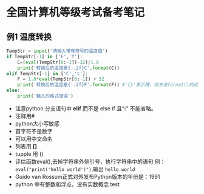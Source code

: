 # 全国计算机等级考试备考笔记

## 例1 温度转换
```python
TempStr = input('请输入带有符号的温度值')
if TempStr[-1] in ['F','f']:
    C=(eval(TempStr[0:-1])-32)/1.8
    print('转换后的温度是{:.2f}C'.format(C))
elif TempStr[-1] in ['C','c']:
    F = 1.8*eval(TempStr[0:-1]) + 32
    print('转换后的温度是{:.2f}F'.format(F)) #'{}'表示槽，将方法format()的结果放到槽中
else:
    print('输入的格式错误')
```
+ 注意python 分支语句中 **elif** 而不是 else if 且“**:**” 不能省略。
+ 注释用#
+ python大小写敏感
+ 首字符不是数字
+ 可以用中文命名
+ 列表用 **[]**
+ tupple 用 ()
+ 评估函数eval(),去掉字符串外侧引号，执行字符串中的语句 例：`eval("print('hello world')")`,输出 `hello world`
+ Guido van Rossum正式对外发布Python版本的年份是：1991
+ python 中有整数和浮点，没有实数概念
test